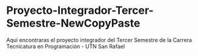 # Proyecto-Integrador-Tercer-Semestre-NewCopyPaste
Aqui encontraras el proyecto integrador del Tercer Semestre de la Carrera Tecnicatura en Programación - UTN San Rafael
